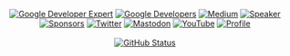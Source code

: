 <p align="center">
<a href="https://developers.google.com/profile/u/skydoves"><img alt="Google Developer Expert" src="https://skydoves.github.io/badges/gde.svg"/></a> 
<a href="https://devlibrary.withgoogle.com/authors/skydoves"><img alt="Google Developers" src="https://skydoves.github.io/badges/google-devlib.svg"/></a>
<a href="https://medium.com/@skydoves"><img alt="Medium" src="https://skydoves.github.io/badges/Story-Medium.svg"/></a>
<a href="https://speakerdeck.com/skydoves"><img alt="Speaker" src="https://skydoves.github.io/badges/speaker.svg"/></a></br>
<a href="https://github.com/sponsors/skydoves"><img alt="Sponsors" src="https://skydoves.github.io/badges/badge_sponsors.svg"/></a>
<a href="https://twitter.com/github_skydoves"><img alt="Twitter" src="https://skydoves.github.io/badges/twitter.svg"/></a>
<a href="https://androiddev.social/@skydoves"><img alt="Mastodon" src="https://skydoves.github.io/badges/mastodon.svg"/></a>
<a href="https://www.youtube.com/@skydoves"><img alt="YouTube" src="https://skydoves.github.io/badges/dove-youtube.svg"/></a>
<a href="https://github.com/doveletter"><img alt="Profile" src="https://skydoves.github.io/badges/dove-letter.svg"/></a></br></br>
<a href="https://github.com/skydoves"><img alt="GitHub Status" src="https://github-readme-stats.vercel.app/api?username=skydoves&hide=contribs&show_icons=true&include_all_commits=true&count_private=true"/></a>
</p>
